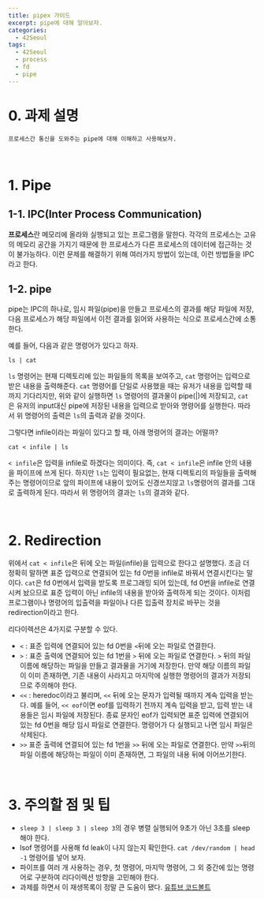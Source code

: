 ```yaml
---
title: pipex 가이드
excerpt: pipe에 대해 알아보자.
categories:
  - 42Seoul
tags:
  - 42Seoul
  - process
  - fd
  - pipe
---
```

# 0. 과제 설명
	프로세스간 통신을 도와주는 pipe에 대해 이해하고 사용해보자.

<br>

# 1. Pipe
## 1-1. IPC(Inter Process Communication)

**프로세스**란 메모리에 올라와 실행되고 있는 프로그램을 말한다. 각각의 프로세스는 고유의 메모리 공간을 가지기 때문에 한 프로세스가 다른 프로세스의 데이터에 접근하는 것이 불가능하다. 이런 문제를 해결하기 위해 여러가지 방법이 있는데, 이런 방법들을 IPC라고 한다.

## 1-2. pipe

pipe는 IPC의 하나로, 임시 파일(pipe)을 만들고 프로세스의 결과를 해당 파일에 저장, 다음 프로세스가 해당 파일에서 이전 결과를 읽어와 사용하는 식으로 프로세스간에 소통한다.

예를 들어, 다음과 같은 명령어가 있다고 하자.
```command
ls | cat
```
``ls`` 명령어는 현재 디렉토리에 있는 파일들의 목록을 보여주고, ``cat`` 명령어는 입력으로 받은 내용을 출력해준다. ``cat`` 명령어를 단일로 사용했을 때는 유저가 내용을 입력할 때까지 기다리지만, 위와 같이 실행하면 ``ls`` 명령어의 결과물이 pipe(|)에 저장되고, ``cat`` 은 유저의 input대신 pipe에 저장된 내용을 입력으로 받아와 명령어를 실행한다. 따라서 위 명령어의 출력은 ``ls``의 출력과 같을 것이다.

그렇다면 infile이라는 파일이 있다고 할 때, 아래 명령어의 결과는 어떨까?
```command
cat < infile | ls
```

``< infile``은 입력을 infile로 하겠다는 의미이다. 즉, ``cat < infile``은 infile 안의 내용을 파이프에 쓰게 된다. 하지만 ``ls``는 입력이 필요없는, 현재 디렉토리의 파일들을 출력해주는 명령어이므로 앞의 파이프에 내용이 있어도 신경쓰지않고 ``ls``명령어의 결과를 그대로 출력하게 된다. 따라서 위 명령어의 결과는 ``ls``의 결과와 같다.

<br>

# 2. Redirection

위에서 ``cat < infile``은 뒤에 오는 파일(infile)을 입력으로 한다고 설명했다. 조금 더 정확히 말하면 표준 입력으로 연결되어 있는 fd 0번을 infile로 바꿔서 연결시킨다는 말이다. ``cat``은 fd 0번에서 입력을 받도록 프로그래밍 되어 있는데, fd 0번을 infile로 연결시켜 놨으므로 표준 입력이 아닌 infile의 내용을 받아와 출력하게 되는 것이다. 이처럼 프로그램이나 명령어의 입출력을 파일이나 다른 입출력 장치로 바꾸는 것을 redirection이라고 한다.

리다이렉션은 4가지로 구분할 수 있다.

- ``<`` : 표준 입력에 연결되어 있는 fd 0번을 ``<``뒤에 오는 파일로 연결한다.
- ``>`` : 표준 출력에 연결되어 있는 fd 1번을 ``>`` 뒤에 오는 파일로 연결한다. ``>`` 뒤의 파일이름에 해당하는 파일을 만들고 결과물을 거기에 저장한다. 만약 해당 이름의 파일이 이미 존재하면, 기존 내용이 사라지고 마지막에 실행한 명령어의 결과가 저장되므로 주의해야 한다.
- ``<<`` : heredoc이라고 불리며, ``<<`` 뒤에 오는 문자가 입력될 때까지 계속 입력을 받는다. 예를 들어, ``<< eof``이면 eof를 입력하기 전까지 계속 입력을 받고, 입력 받는 내용들은 임시 파일에 저장된다. 종료 문자인 eof가 입력되면 표준 입력에 연결되어 있는 fd 0번을 해당 임시 파일로 연결한다. 명령어가 다 실행되고 나면 임시 파일은 삭제된다. 
- ``>>`` 표준 출력에 연결되어 있는 fd 1번을 ``>>`` 뒤에 오는 파일로 연결한다. 만약 ``>>``뒤의 파일 이름에 해당하는 파일이 이미 존재하면, 그 파일의 내용 뒤에 이어쓰기한다.

<br>

# 3. 주의할 점 및 팁

- ```sleep 3 | sleep 3 | sleep 3```의 경우 병렬 실행되어 9초가 아닌 3초를 sleep 해야 한다.
- lsof 명령어를 사용해 fd leak이 나지 않는지 확인한다.  ```cat /dev/random | head -1``` 명령어를 넣어 보자.
- 파이프를 여러 개 사용하는 경우, 첫 명령어, 마지막 명령어, 그 외 중간에 있는 명령어로 구분하여 리다이렉션 방향을 고민해야 한다.
- 과제를 하면서 이 재생목록이 정말 큰 도움이 됐다.
[유튜브 코드볼트](https://www.youtube.com/playlist?list=PLfqABt5AS4FkW5mOn2Tn9ZZLLDwA3kZUY)
